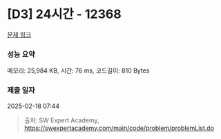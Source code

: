 # [D3] 24시간 - 12368 

[문제 링크](https://swexpertacademy.com/main/code/problem/problemDetail.do?contestProbId=AXsEBlLqedsDFARX) 

### 성능 요약

메모리: 25,984 KB, 시간: 76 ms, 코드길이: 810 Bytes

### 제출 일자

2025-02-18 07:44



> 출처: SW Expert Academy, https://swexpertacademy.com/main/code/problem/problemList.do